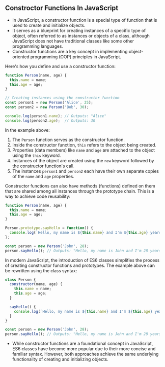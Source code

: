 ## Constroctor Functions In JavaScript ##

- In JavaScript, a constructor function is a special type of function that is used to create and initialize objects. 
- It serves as a blueprint for creating instances of a specific type of object, often referred to as instances or objects of a class, although JavaScript does not have traditional classes like some other programming languages. 
- Constructor functions are a key concept in implementing object-oriented programming (OOP) principles in JavaScript.

Here's how you define and use a constructor function:

```javascript
function Person(name, age) {
  this.name = name;
  this.age = age;
}

// Creating instances using the constructor function
const person1 = new Person('Alice', 25);
const person2 = new Person('Bob', 30);

console.log(person1.name); // Outputs: "Alice"
console.log(person2.age);  // Outputs: 30
```

In the example above:

1. The `Person` function serves as the constructor function.
2. Inside the constructor function, `this` refers to the object being created.
3. Properties (data members) like `name` and `age` are attached to the object using the `this` keyword.
4. Instances of the object are created using the `new` keyword followed by the constructor function's call.
5. The instances `person1` and `person2` each have their own separate copies of the `name` and `age` properties.

Constructor functions can also have methods (functions) defined on them that are shared among all instances through the prototype chain. This is a way to achieve code reusability:

```javascript
function Person(name, age) {
  this.name = name;
  this.age = age;
}

Person.prototype.sayHello = function() {
  console.log(`Hello, my name is ${this.name} and I'm ${this.age} years old.`);
};

const person = new Person('John', 28);
person.sayHello(); // Outputs: "Hello, my name is John and I'm 28 years old."
```

In modern JavaScript, the introduction of ES6 classes simplifies the process of creating constructor functions and prototypes. The example above can be rewritten using the class syntax:

```javascript
class Person {
  constructor(name, age) {
    this.name = name;
    this.age = age;
  }

  sayHello() {
    console.log(`Hello, my name is ${this.name} and I'm ${this.age} years old.`);
  }
}

const person = new Person('John', 28);
person.sayHello(); // Outputs: "Hello, my name is John and I'm 28 years old."
```

- While constructor functions are a foundational concept in JavaScript, ES6 classes have become more popular due to their more concise and familiar syntax. However, both approaches achieve the same underlying functionality of creating and initializing objects.